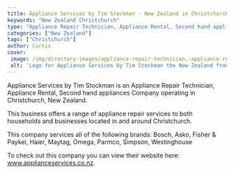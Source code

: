 ```yaml
---
title: Appliance Services by Tim Stockman - New Zealand in Christchurch
keywords: "New Zealand Christchurch"
type: "Appliance Repair Technician, Appliance Rental, Second hand appliances"
categories: ["New Zealand"]
tags: ["Christchurch"]
author: Curtis
cover: 
 image: /img/directory-images/appliance-repair-technician,-appliance-rental,-second-hand-appliances/appliance-services-by-tim-stockman.webp
 alt: 'Logo for Appliance Services by Tim Stockman the New Zealand from Christchurch'
---
```


Appliance Services by Tim Stockman is an Appliance Repair Technician, Appliance Rental, Second hand appliances Company operating in Christchurch, New Zealand.

This business offers a range of appliance repair services to both households and businesses located in and around Christchurch.

This company services all of the following brands: Bosch, Asko, Fisher & Paykel, Haier, Maytag, Omega, Parmco, Simpson, Westinghouse

To check out this company you can view their website here: www.applianceservices.co.nz.
